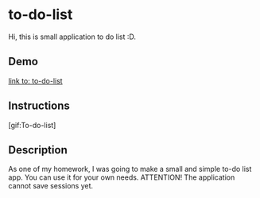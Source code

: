 # to-do-list
Hi, this is small application to do list :D. 
## Demo
[link to: to-do-list](https://sersicoh.github.io/to-do-list/)
## Instructions
[gif:To-do-list]
## Description
As one of my homework, I was going to make a small and simple to-do list app. You can use it for your own needs. 
ATTENTION! The application cannot save sessions yet.
